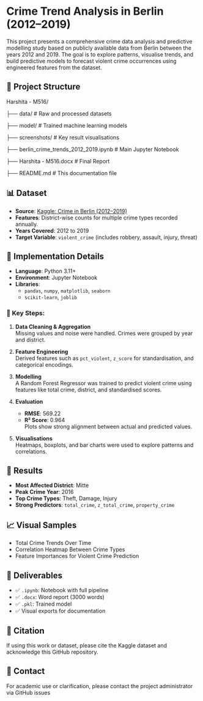 # Crime Trend Analysis in Berlin (2012–2019)

This project presents a comprehensive crime data analysis and predictive modelling study based on publicly available data from Berlin between the years 2012 and 2019. The goal is to explore patterns, visualise trends, and build predictive models to forecast violent crime occurrences using engineered features from the dataset.

## 📁 Project Structure


Harshita - M516/

├── data/ # Raw and processed datasets

├── model/ # Trained machine learning models

├── screenshots/ # Key result visualisations

├── berlin_crime_trends_2012_2019.ipynb # Main Jupyter Notebook

├── Harshita - M516.docx # Final Report

├── README.md # This documentation file




## 📊 Dataset

- **Source**: [Kaggle: Crime in Berlin (2012–2019)](https://www.kaggle.com/datasets/danilzyryanov/crime-in-berlin-2012-2019)
- **Features**: District-wise counts for multiple crime types recorded annually.
- **Years Covered**: 2012 to 2019
- **Target Variable**: `violent_crime` (includes robbery, assault, injury, threat)

## 🔧 Implementation Details

- **Language**: Python 3.11+
- **Environment**: Jupyter Notebook
- **Libraries**:
  - `pandas`, `numpy`, `matplotlib`, `seaborn`
  - `scikit-learn`, `joblib`

### 📌 Key Steps:
1. **Data Cleaning & Aggregation**  
   Missing values and noise were handled. Crimes were grouped by year and district.

2. **Feature Engineering**  
   Derived features such as `pct_violent`, `z_score` for standardisation, and categorical encodings.

3. **Modelling**  
   A Random Forest Regressor was trained to predict violent crime using features like total crime, district, and standardised scores.

4. **Evaluation**  
   - **RMSE**: 569.22  
   - **R² Score**: 0.964  
   Plots show strong alignment between actual and predicted values.

5. **Visualisations**  
   Heatmaps, boxplots, and bar charts were used to explore patterns and correlations.

## 🧠 Results

- **Most Affected District**: Mitte
- **Peak Crime Year**: 2016
- **Top Crime Types**: Theft, Damage, Injury
- **Strong Predictors**: `total_crime`, `z_total_crime`, `property_crime`

## 📈 Visual Samples

- Total Crime Trends Over Time
- Correlation Heatmap Between Crime Types
- Feature Importances for Violent Crime Prediction

## 📁 Deliverables

- ✅ `.ipynb`: Notebook with full pipeline
- ✅ `.docx`: Word report (3000 words)
- ✅ `.pkl`: Trained model
- ✅ Visual exports for documentation

## 📝 Citation

If using this work or dataset, please cite the Kaggle dataset and acknowledge this GitHub repository.

## 📧 Contact

For academic use or clarification, please contact the project administrator via GitHub issues
